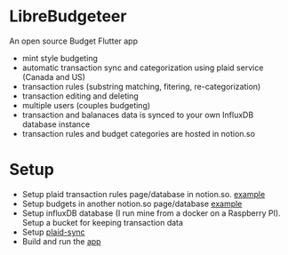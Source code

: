 # LibreBudgeteer
An open source Budget Flutter app

- mint style budgeting
- automatic transaction sync and categorization using plaid service (Canada and US)
- transaction rules (substring matching, fitering, re-categorization)
- transaction editing and deleting
- multiple users (couples budgeting)
- transaction and balanaces data is synced to your own InfluxDB database instance
- transaction rules and budget categories are hosted in notion.so

# Setup

 - Setup plaid transaction rules page/database in notion.so. [example](https://github.com/mzakharo/librebudgeteer/blob/main/images/rules.PNG)
 - Setup budgets in another notion.so page/database [example](https://github.com/mzakharo/librebudgeteer/blob/main/images/budgets.png)
 - Setup influxDB database (I run mine from a docker on a Raspberry PI). Setup a bucket for keeping transaction data
 - Setup [plaid-sync](https://github.com/mzakharo/librebudgeteer/tree/main/plaid-sync)
 - Build and run the [app](https://github.com/mzakharo/librebudgeteer/tree/main/app)
   
 
